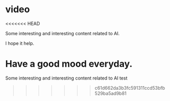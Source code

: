 # video
<<<<<<< HEAD

Some interesting and interesting content related to AI.

I hope it help.

Have a good mood everyday.
=======
Some interesting and interesting content related to AI
test
>>>>>>> c61d662da3b3fc591311ccd53bfb529ba5ad9b81
